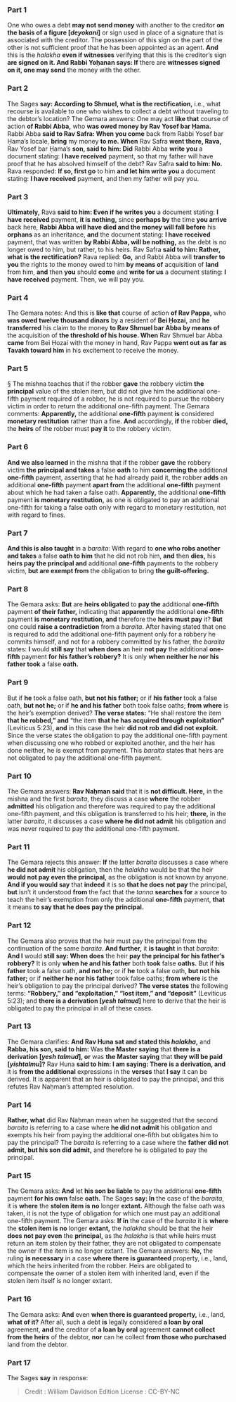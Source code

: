 
### Part 1
One who owes a debt <b>may not send money</b> with another to the creditor <b>on the basis of a figure [<i>deyokani</i>]</b> or sign used in place of a signature that is associated with the creditor. The possession of this sign on the part of the other is not sufficient proof that he has been appointed as an agent. <b>And</b> this is the <i>halakha</i> <b>even if witnesses</b> verifying that this is the creditor’s sign <b>are signed on it. And Rabbi Yoḥanan says: If</b> there are <b>witnesses signed on it, one may send</b> the money with the other.

### Part 2
The Sages <b>say: According to Shmuel, what is the rectification,</b> i.e., what recourse is available to one who wishes to collect a debt without traveling to the debtor’s location? The Gemara answers: One may act <b>like that</b> course of action <b>of Rabbi Abba,</b> who <b>was owed money by Rav Yosef bar Ḥama.</b> Rabbi Abba <b>said to Rav Safra: When you come</b> back from Rabbi Yosef bar Ḥama’s locale, <b>bring</b> my money <b>to me. When</b> Rav Safra <b>went there, Rava,</b> Rav Yosef bar Ḥama’s <b>son, said to him: Did</b> Rabbi Abba <b>write you</b> a document stating: <b>I have received</b> payment, so that my father will have proof that he has absolved himself of the debt? Rav Safra <b>said to him: No.</b> Rava responded: <b>If so, first go</b> to him <b>and let him write you</b> a document stating: <b>I have received</b> payment, and then my father will pay you.

### Part 3
<b>Ultimately,</b> Rava <b>said to him: Even if he writes you</b> a document stating: <b>I have received</b> payment, <b>it is nothing,</b> since <b>perhaps by</b> the time <b>you arrive</b> back here, <b>Rabbi Abba will have died and the money will fall before</b> his <b>orphans</b> as an inheritance, <b>and</b> the document stating: <b>I have received</b> payment, that was written <b>by Rabbi Abba, will be nothing,</b> as the debt is no longer owed to him, but rather, to his heirs. Rav Safra <b>said to him: Rather, what is the rectification?</b> Rava replied: <b>Go,</b> and Rabbi Abba will <b>transfer to you</b> the rights to the money owed to him <b>by means of</b> acquisition of <b>land</b> from him, <b>and</b> then <b>you</b> should <b>come</b> and <b>write for us</b> a document stating: <b>I have received</b> payment. Then, we will pay you.

### Part 4
The Gemara notes: And this is <b>like that</b> course of action <b>of Rav Pappa,</b> who <b>was owed twelve thousand dinars</b> by a resident of <b>Bei Ḥozai,</b> and <b>he transferred</b> his claim to the money <b>to Rav Shmuel bar Abba by means of</b> the acquisition of <b>the threshold of his house. When</b> Rav Shmuel bar Abba <b>came</b> from Bei Ḥozai with the money in hand, Rav Pappa <b>went out as far as Tavakh toward him</b> in his excitement to receive the money.

### Part 5
§ The mishna teaches that if the robber <b>gave</b> the robbery victim <b>the principal</b> value of the stolen item, but did not give him the additional one-fifth payment required of a robber, he is not required to pursue the robbery victim in order to return the additional one-fifth payment. The Gemara comments: <b>Apparently,</b> the additional <b>one-fifth</b> payment <b>is</b> considered <b>monetary restitution</b> rather than a fine. <b>And</b> accordingly, <b>if</b> the robber <b>died,</b> the <b>heirs</b> of the robber must <b>pay it</b> to the robbery victim.

### Part 6
<b>And we also learned</b> in the mishna that if the robber <b>gave</b> the robbery victim <b>the principal and takes</b> a false <b>oath</b> to him <b>concerning the</b> additional <b>one-fifth</b> payment, asserting that he had already paid it, the robber <b>adds</b> an additional <b>one-fifth</b> payment <b>apart from</b> the additional <b>one-fifth</b> payment about which he had taken a false oath. <b>Apparently,</b> the additional <b>one-fifth</b> payment <b>is monetary restitution,</b> as one is obligated to pay an additional one-fifth for taking a false oath only with regard to monetary restitution, not with regard to fines.

### Part 7
<b>And this is also taught</b> in a <i>baraita</i>: With regard to <b>one who robs another and takes</b> a false <b>oath to him</b> that he did not rob him, <b>and</b> then <b>dies,</b> his <b>heirs pay the principal and</b> additional <b>one-fifth</b> payments to the robbery victim, <b>but are exempt from</b> the obligation to bring <b>the guilt-offering.</b>

### Part 8
The Gemara asks: <b>But</b> are <b>heirs obligated</b> to <b>pay the</b> additional <b>one-fifth</b> payment <b>of their father,</b> indicating that <b>apparently</b> the additional <b>one-fifth</b> payment <b>is monetary restitution, and</b> therefore the <b>heirs must pay</b> it? <b>But</b> one could <b>raise a contradiction</b> from a <i>baraita</i>. After having stated that one is required to add the additional one-fifth payment only for a robbery he commits himself, and not for a robbery committed by his father, the <i>baraita</i> states: <b>I</b> would <b>still say</b> that <b>when does</b> an heir <b>not pay</b> the additional <b>one-fifth</b> payment <b>for his father’s robbery?</b> It is only <b>when neither he nor his father took</b> a false <b>oath.</b>

### Part 9
But if <b>he</b> took a false oath, <b>but not his father;</b> or if <b>his father</b> took a false oath, <b>but not he;</b> or if <b>he and his father</b> both took false oaths; <b>from where</b> is the heir’s exemption derived? <b>The verse states:</b> “He shall restore the item <b>that he robbed,” and</b> “the item <b>that he has acquired through exploitation”</b> (Leviticus 5:23), <b>and</b> in this case the heir <b>did not rob and did not exploit.</b> Since the verse states the obligation to pay the additional one-fifth payment when discussing one who robbed or exploited another, and the heir has done neither, he is exempt from payment. This <i>baraita</i> states that heirs are not obligated to pay the additional one-fifth payment.

### Part 10
The Gemara answers: <b>Rav Naḥman said</b> that it is <b>not difficult. Here,</b> in the mishna and the first <i>baraita</i>, they discuss a case <b>where</b> the robber <b>admitted</b> his obligation and therefore was required to pay the additional one-fifth payment, and this obligation is transferred to his heir; <b>there,</b> in the latter <i>baraita</i>, it discusses a case <b>where he did not admit</b> his obligation and was never required to pay the additional one-fifth payment.

### Part 11
The Gemara rejects this answer: <b>If</b> the latter <i>baraita</i> discusses a case where <b>he did not admit</b> his obligation, then the <i>halakha</i> would be that the heir <b>would not pay even the principal,</b> as the obligation is not known by anyone. <b>And if you would say</b> that <b>indeed</b> it is so <b>that he does not pay</b> the principal, <b>but</b> isn’t it understood <b>from</b> the fact that the <i>tanna</i> <b>searches for</b> a source to teach the heir’s exemption from only the additional <b>one-fifth</b> payment, <b>that</b> it means <b>to say that he does pay the principal.</b>

### Part 12
The Gemara also proves that the heir must pay the principal from the continuation of the same <i>baraita</i>. <b>And further,</b> it <b>is taught</b> in that <i>baraita</i>: <b>And I</b> would <b>still say: When does</b> the heir <b>pay the principal for his father’s robbery?</b> It is only <b>when he and his father</b> both <b>took</b> false <b>oaths.</b> But if <b>his father</b> took a false oath, <b>and not he;</b> or if <b>he</b> took a false oath, <b>but not his father;</b> or if <b>neither he nor his father</b> took false oaths; <b>from where</b> is the heir’s obligation to pay the principal derived? <b>The verse states</b> the following terms: <b>“Robbery,” and “exploitation,” “lost item,” and “deposit”</b> (Leviticus 5:23); and <b>there is a derivation [<i>yesh talmud</i>]</b> here to derive that the heir is obligated to pay the principal in all of these cases.

### Part 13
The Gemara clarifies: <b>And Rav Huna sat and stated this <i>halakha</i>,</b> and <b>Rabba, his son, said to him:</b> Was <b>the Master saying</b> that <b>there is a derivation [<i>yesh talmud</i>], or</b> was <b>the Master saying</b> that <b>they will be paid [<i>yishtalmu</i>]?</b> Rav Huna <b>said to him: I am saying: There is a derivation, and</b> it is <b>from the additional</b> expressions in the <b>verses</b> that <b>I say</b> it can be derived. It is apparent that an heir is obligated to pay the principal, and this refutes Rav Naḥman’s attempted resolution.

### Part 14
<b>Rather, what</b> did Rav Naḥman mean when he suggested that the second <i>baraita</i> is referring to a case where <b>he did not admit</b> his obligation and exempts his heir from paying the additional one-fifth but obligates him to pay the principal? The <i>baraita</i> is referring to a case where the <b>father did not admit, but his son did admit,</b> and therefore he is obligated to pay the principal.

### Part 15
The Gemara asks: <b>And</b> let <b>his son be liable</b> to pay the additional <b>one-fifth</b> payment <b>for his own</b> false <b>oath.</b> The Sages <b>say: In</b> the case of the <i>baraita</i>, it is <b>where</b> the <b>stolen item is no</b> longer <b>extant.</b> Although the false oath was taken, it is not the type of obligation for which one must pay an additional one-fifth payment. The Gemara asks: <b>If in</b> the case of the <i>baraita</i> it is <b>where</b> the <b>stolen item is no</b> longer <b>extant,</b> the <i>halakha</i> should be that the heir <b>does not pay even</b> the <b>principal,</b> as the <i>halakha</i> is that while heirs must return an item stolen by their father, they are not obligated to compensate the owner if the item is no longer extant. The Gemara answers: <b>No,</b> the ruling <b>is necessary</b> in a case <b>where there is guaranteed</b> property, i.e., land, which the heirs inherited from the robber. Heirs are obligated to compensate the owner of a stolen item with inherited land, even if the stolen item itself is no longer extant.

### Part 16
The Gemara asks: <b>And</b> even <b>when there is guaranteed property,</b> i.e., land, <b>what of it?</b> After all, such a debt <b>is</b> legally considered <b>a loan by oral</b> agreement, <b>and</b> the creditor of <b>a loan by oral</b> agreement <b>cannot collect from the heirs</b> of the debtor, <b>nor</b> can he collect <b>from those who purchased</b> land from the debtor.

### Part 17
The Sages <b>say</b> in response:

>Credit : William Davidson Edition
>License : CC-BY-NC